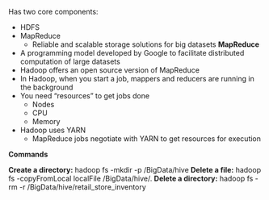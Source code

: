 Has two core components:
- HDFS
- MapReduce
	- Reliable and scalable storage solutions for big datasets
**MapReduce**
- A programming model developed by Google to facilitate distributed computation of large datasets
- Hadoop offers an open source version of MapReduce
- In Hadoop, when you start a job, mappers and reducers are running in the background
- You need “resources” to get jobs done
	- Nodes
	- CPU
	- Memory
- Hadoop uses YARN
	- MapReduce jobs negotiate with YARN to get resources for execution

**Commands**

**Create a directory:** hadoop fs -mkdir -p /BigData/hive
**Delete a file:** hadoop fs -copyFromLocal localFile /BigData/hive/.
**Delete a directory:** hadoop fs -rm -r /BigData/hive/retail_store_inventory
